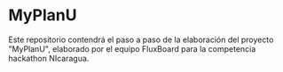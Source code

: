 # MyPlanU
Este repositorio contendrá el paso a paso de la elaboración del proyecto "MyPlanU", elaborado por el equipo FluxBoard para la competencia hackathon NIcaragua.
